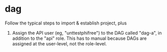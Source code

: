dag
========

Follow the typical steps to import & establish project, plus

1. Assign the API user (eg, "unttestphifree") to the DAG called "dag-a",
   in addition to the "api" role.
   This has to manual because DAGs are assigned at the user-level, not the role-level.
